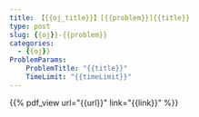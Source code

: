 ```yaml
---
title: 【{{oj_title}}】[{{problem}}]{{title}}
type: post
slug: {{oj}}-{{problem}}
categories:
  - {{oj}}
ProblemParams:
    ProblemTitle: "{{title}}"
    TimeLimit: "{{timeLimit}}"
---
```


{{% pdf_view
url="{{url}}"
link="{{link}}"
%}}
